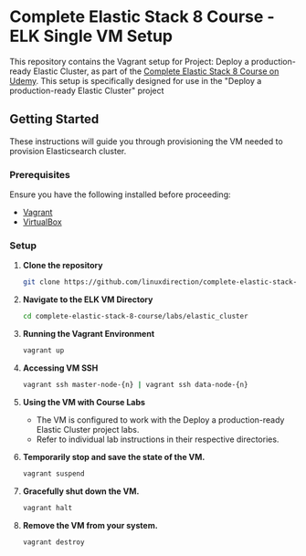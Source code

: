 # Complete Elastic Stack 8 Course - ELK Single VM Setup

This repository contains the Vagrant setup for Project: Deploy a production-ready Elastic Cluster, as part of the [Complete Elastic Stack 8 Course on Udemy](https://www.udemy.com/course/complete-elastic-stack-8-course-hands-on-project-included/?referralCode=420F74098C59B4530869). This setup is specifically designed for use in the "Deploy a production-ready Elastic Cluster" project

## Getting Started

These instructions will guide you through provisioning the VM needed
to provision Elasticsearch cluster.

### Prerequisites

Ensure you have the following installed before proceeding:
- [Vagrant](https://www.vagrantup.com/downloads.html)
- [VirtualBox](https://www.virtualbox.org/wiki/Downloads)

### Setup

1. **Clone the repository**
   ```bash
   git clone https://github.com/linuxdirection/complete-elastic-stack-8-course.git
   ```

2. **Navigate to the ELK VM Directory**
   ```bash
   cd complete-elastic-stack-8-course/labs/elastic_cluster
   ```

3. **Running the Vagrant Environment**
   ```bash
   vagrant up
   ```

4. **Accessing VM SSH**
   ```bash
   vagrant ssh master-node-{n} | vagrant ssh data-node-{n}
   ```

5. **Using the VM with Course Labs**
   - The VM is configured to work with the Deploy a production-ready Elastic Cluster project labs.
   - Refer to individual lab instructions in their respective directories.

6. **Temporarily stop and save the state of the VM.**
   ```bash
   vagrant suspend
   ```

7. **Gracefully shut down the VM.**
   ```bash
   vagrant halt
   ```

8. **Remove the VM from your system.**
   ```bash
   vagrant destroy
   ```
